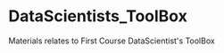 DataScientists_ToolBox
======================

Materials relates to First Course DataScientist's ToolBox
